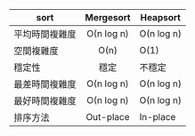 sort | Mergesort | Heapsort
-- | :---: | --
平均時間複雜度 | Ο(n log n) |Ο(n log n)
空間複雜度 | Ο(n)|Ο(1)
穩定性|穩定|不穩定
最差時間複雜度|Ο(n log n)|Ο(n log n)
最好時間複雜度|Ο(n log n)|Ο(n log n)
排序方法| Out-place| In-place
